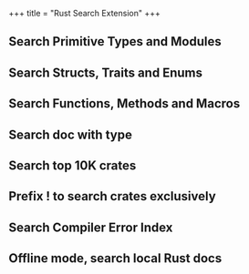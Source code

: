 +++
title = "Rust Search Extension"
+++


## Search Primitive Types and Modules
## Search Structs, Traits and Enums
## Search Functions, Methods and Macros
## Search doc with type
## Search top 10K crates
## Prefix ! to search crates exclusively
## Search Compiler Error Index
## Offline mode, search local Rust docs

